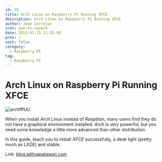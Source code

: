 ```yaml
---
id: 18
title: Arch Linux on Raspberry Pi Running XFCE
description: Arch Linux on Raspberry Pi Running XFCE
author: Jose Cerrejon
icon: pen-to-square
date: 2013-01-15 11:35:00
prev: /
next: false
category:
  - Raspberry PI
tag:
  - Raspberry PI
---
```


# Arch Linux on Raspberry Pi Running XFCE

![archfffUU](/images/rage-arch.jpg)

When you install *Arch Linux* instead of *Raspbian*, many users find they do not have a graphical environment installed. *Arch* is very powerful, but you need some knowledge a little more advanced than other distribution.

In this guide, teach you to install *XFCE* successfully, a desk light (pretty much as *LXDE*) and stable.

Link: [blog.adityapatawari.com](http://blog.adityapatawari.com/2013/01/arch-linux-on-raspberry-pi.html)
